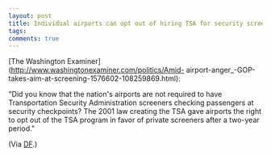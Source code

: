 ```yaml
---
layout: post
title: Individual airports can opt out of hiring TSA for security screening
tags: 
comments: true
---
```

[The Washington Examiner](http://www.washingtonexaminer.com/politics/Amid-
airport-anger_-GOP-takes-aim-at-screening-1576602-108259869.html):

"Did you know that the nation's airports are not required to have
Transportation Security Administration screeners checking passengers at
security checkpoints? The 2001 law creating the TSA gave airports the right to
opt out of the TSA program in favor of private screeners after a two-year
period."

(Via [DF](http://daringfireball.net/linked/2010/11/16/airports-opt-out).)

